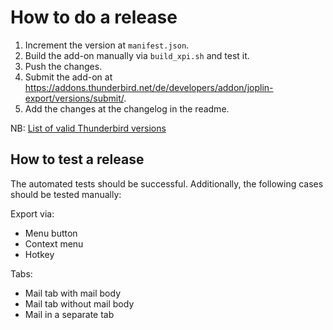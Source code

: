 # How to do a release

1. Increment the version at `manifest.json`.
2. Build the add-on manually via `build_xpi.sh` and test it.
3. Push the changes.
4. Submit the add-on at <https://addons.thunderbird.net/de/developers/addon/joplin-export/versions/submit/>.
5. Add the changes at the changelog in the readme.

NB: [List of valid Thunderbird versions](https://addons.thunderbird.net/en-US/thunderbird/pages/appversions/)

## How to test a release

The automated tests should be successful. Additionally, the following cases should be tested manually:

Export via:

- Menu button
- Context menu
- Hotkey

Tabs:

- Mail tab with mail body
- Mail tab without mail body
- Mail in a separate tab
